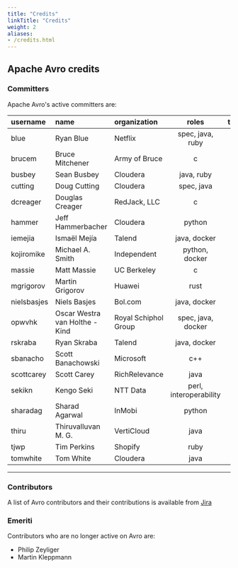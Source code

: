 ```yaml
---
title: "Credits"
linkTitle: "Credits"
weight: 2
aliases:
- /credits.html
---
```


<!--

 Licensed to the Apache Software Foundation (ASF) under one
 or more contributor license agreements.  See the NOTICE file
 distributed with this work for additional information
 regarding copyright ownership.  The ASF licenses this file
 to you under the Apache License, Version 2.0 (the
 "License"); you may not use this file except in compliance
 with the License.  You may obtain a copy of the License at

   https://www.apache.org/licenses/LICENSE-2.0

 Unless required by applicable law or agreed to in writing,
 software distributed under the License is distributed on an
 "AS IS" BASIS, WITHOUT WARRANTIES OR CONDITIONS OF ANY
 KIND, either express or implied.  See the License for the
 specific language governing permissions and limitations
 under the License.

-->

## Apache Avro credits

### Committers

Apache Avro's active committers are:

| **username** | **name**                       | **organization**        |       **roles**        | **timezone** |
|:-------------|:-------------------------------|:------------------------|:----------------------:|:------------:|
| blue         | Ryan Blue                      | Netflix                 |    spec, java, ruby    |      -8      |
| brucem       | Bruce Mitchener                | Army of Bruce           |           c            |      +7      |
| busbey       | Sean Busbey                    | Cloudera                |       java, ruby       |      -6      |
| cutting      | Doug Cutting                   | Cloudera                |       spec, java       |      -8      |
| dcreager     | Douglas Creager                | RedJack, LLC            |           c            |      -5      |
| hammer       | Jeff Hammerbacher              | Cloudera                |         python         |      -8      |
| iemejia      | Ismaël Mejía                   | Talend                  |      java, docker      |      +1      |
| kojiromike   | Michael A. Smith               | Independent             |     python, docker     |      -5      |
| massie       | Matt Massie                    | UC Berkeley             |           c            |      -8      |
| mgrigorov    | Martin Grigorov                | Huawei                  |          rust          |      +2      |
| nielsbasjes  | Niels Basjes                   | Bol.com                 |      java, docker      |      +1      |
| opwvhk       | Oscar Westra van Holthe - Kind | Royal Schiphol Group    |   spec, java, docker   |      +1      |
| rskraba      | Ryan Skraba                    | Talend                  |      java, docker      |      +1      |
| sbanacho     | Scott Banachowski              | Microsoft               |          c++           |      -8      |
| scottcarey   | Scott Carey                    | RichRelevance           |          java          |      -8      |
| sekikn       | Kengo Seki                     | NTT Data                | perl, interoperability |      +9      |
| sharadag     | Sharad Agarwal                 | InMobi                  |         python         |     +5.5     |
| thiru        | Thiruvalluvan M. G.            | VertiCloud              |          java          |     +5.5     |
| tjwp         | Tim Perkins                    | Shopify                 |          ruby          |      -5      |
| tomwhite     | Tom White                      | Cloudera                |          java          |      0       |
-------------

### Contributors
A list of Avro contributors and their contributions is available from [Jira](http://s.apache.org/AvroFixed)

### Emeriti
Contributors who are no longer active on Avro are:

* Philip Zeyliger
* Martin Kleppmann
